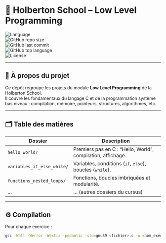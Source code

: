 # 🧠 Holberton School – Low Level Programming  
![Language](https://img.shields.io/badge/Language-C-blue.svg)  
![GitHub repo size](https://img.shields.io/github/repo-size/LenyBl/holbertonschool-low_level_programming.svg)  
![GitHub last commit](https://img.shields.io/github/last-commit/LenyBl/holbertonschool-low_level_programming.svg)  
![GitHub top language](https://img.shields.io/github/languages/top/LenyBl/holbertonschool-low_level_programming.svg)  
![License](https://img.shields.io/badge/License-MIT-lightgrey.svg)

---

## 🧩 À propos du projet  
Ce dépôt regroupe les projets du module **Low Level Programming** de la Holberton School.  
Il couvre les fondamentaux du langage C et de la programmation système bas niveau : compilation, mémoire, pointeurs, structures, algorithmes, etc.

---

## 🗂️ Table des matières

| Dossier | Description |
|--------|-------------|
| `hello_world/` | Premiers pas en C : “Hello, World”, compilation, affichage. |
| `variables_if_else_while/` | Variables, conditions (`if`, `else`), boucles (`while`). |
| `functions_nested_loops/` | Fonctions, boucles imbriquées et modularité. |
| … | … (autres dossiers du cursus) |

---

## ⚙️ Compilation  
Pour chaque exercice :  
```bash
gcc -Wall -Werror -Wextra -pedantic -std=gnu89 <fichier>.c -o <nom_exécutable>
